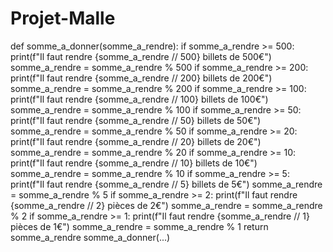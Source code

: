# Projet-Malle

def somme_a_donner(somme_a_rendre):
    if somme_a_rendre >= 500:
        print(f"Il faut rendre {somme_a_rendre // 500} billets de 500€")
        somme_a_rendre = somme_a_rendre % 500
    if somme_a_rendre >= 200:
        print(f"Il faut rendre {somme_a_rendre // 200} billets de 200€")
        somme_a_rendre = somme_a_rendre % 200
    if somme_a_rendre >= 100:
        print(f"Il faut rendre {somme_a_rendre // 100} billets de 100€")
        somme_a_rendre = somme_a_rendre % 100
    if somme_a_rendre >= 50:
        print(f"Il faut rendre {somme_a_rendre // 50} billets de 50€")
        somme_a_rendre = somme_a_rendre % 50
    if somme_a_rendre >= 20:
        print(f"Il faut rendre {somme_a_rendre // 20} billets de 20€")
        somme_a_rendre = somme_a_rendre % 20
    if somme_a_rendre >= 10:
        print(f"Il faut rendre {somme_a_rendre // 10} billets de 10€")
        somme_a_rendre = somme_a_rendre % 10
     if somme_a_rendre >= 5:
        print(f"Il faut rendre {somme_a_rendre // 5} billets de 5€")
        somme_a_rendre = somme_a_rendre % 5
     if somme_a_rendre >= 2:
        print(f"Il faut rendre {somme_a_rendre // 2} pièces de 2€")
        somme_a_rendre = somme_a_rendre % 2
     if somme_a_rendre >= 1:
        print(f"Il faut rendre {somme_a_rendre // 1} pièces de 1€")
        somme_a_rendre = somme_a_rendre % 1
    return somme_a_rendre
somme_a_donner(...)
